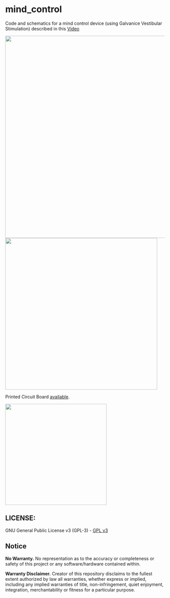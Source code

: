 # mind_control
Code and schematics for a mind control device (using Galvanice Vestibular Stimulation) described in this [Video](https://www.youtube.com/watch?v=qj6u--lfeGo)

<img src="https://github.com/gururise/mind_control/blob/main/img/20210506_155134.jpg" width="640">

<img src="https://github.com/gururise/mind_control/blob/main/img/pcb.jpg" width="480">

Printed Circuit Board [available](https://www.pcbway.com/project/shareproject/Mind_Control.html).

<img src="https://github.com/gururise/mind_control/blob/main/img/IMG_20191009_173348.jpg" width="320">

LICENSE:
-----------
GNU General Public License v3 (GPL-3) - [GPL v3](https://tldrlegal.com/license/gnu-general-public-license-v3-(gpl-3))

Notice
-----
**No Warranty.** 
No representation as to the accuracy or completeness or safety of this project or any software/hardware contained within.

**Warranty Disclaimer.**
Creator of this repository disclaims to the fullest extent authorized by law all warranties, whether express or implied, including any implied warranties of title, non-infringement, quiet enjoyment, integration, merchantability or fitness for a particular purpose.
